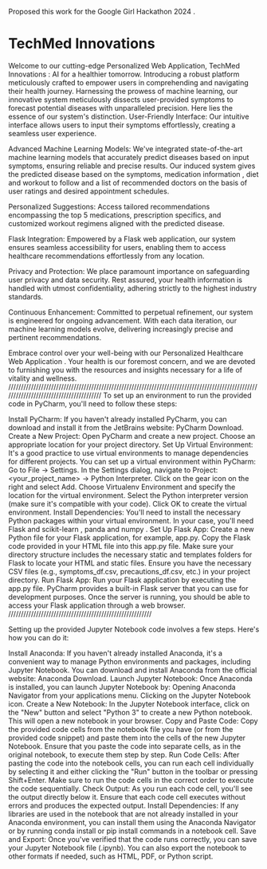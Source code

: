 Proposed this work for the Google Girl Hackathon 2024 . 


# TechMed Innovations
Welcome to our cutting-edge Personalized Web Application, TechMed Innovations : AI for a healthier tomorrow.
Introducing a robust platform meticulously crafted to empower users in comprehending and navigating their health journey. Harnessing the prowess of machine learning, our innovative system meticulously dissects user-provided symptoms to forecast potential diseases with unparalleled precision. Here lies the essence of our system's distinction. 
User-Friendly Interface: Our intuitive interface allows users to input their symptoms effortlessly, creating a seamless user experience.

Advanced Machine Learning Models: We've integrated state-of-the-art machine learning models that accurately predict diseases based on input symptoms, ensuring reliable and precise results.
Our induced system gives the predicted disease based on the symptoms, medication information , diet and workout to follow and a list of recommended doctors on the basis of user ratings and desired appointment schedules. 

Personalized Suggestions: Access tailored recommendations encompassing the top 5 medications, prescription specifics, and customized workout regimens aligned with the predicted disease.

Flask Integration: Empowered by a Flask web application, our system ensures seamless accessibility for users, enabling them to access healthcare recommendations effortlessly from any location.

Privacy and Protection: We place paramount importance on safeguarding user privacy and data security. Rest assured, your health information is handled with utmost confidentiality, adhering strictly to the highest industry standards.

Continuous Enhancement: Committed to perpetual refinement, our system is engineered for ongoing advancement. With each data iteration, our machine learning models evolve, delivering increasingly precise and pertinent recommendations.

Embrace control over your well-being with our Personalized Healthcare Web Application . Your health is our foremost concern, and we are devoted to furnishing you with the resources and insights necessary for a life of vitality and wellness.
////////////////////////////////////////////////////////////////////////////////////////////////////////////////////////////////////////
To set up an environment to run the provided code in PyCharm, you'll need to follow these steps:

Install PyCharm:
If you haven't already installed PyCharm, you can download and install it from the JetBrains website: PyCharm Download.
Create a New Project:
Open PyCharm and create a new project. Choose an appropriate location for your project directory.
Set Up Virtual Environment:
It's a good practice to use virtual environments to manage dependencies for different projects. You can set up a virtual environment within PyCharm:
Go to File -> Settings.
In the Settings dialog, navigate to Project: <your_project_name> -> Python Interpreter.
Click on the gear icon on the right and select Add.
Choose Virtualenv Environment and specify the location for the virtual environment.
Select the Python interpreter version (make sure it's compatible with your code).
Click OK to create the virtual environment.
Install Dependencies:
You'll need to install the necessary Python packages within your virtual environment. In your case, you'll need Flask and scikit-learn , panda and numpy . 
Set Up Flask App:
Create a new Python file for your Flask application, for example, app.py.
Copy the Flask code provided in your HTML file into this app.py file.
Make sure your directory structure includes the necessary static and templates folders for Flask to locate your HTML and static files.
Ensure you have the necessary CSV files (e.g., symptoms_df.csv, precautions_df.csv, etc.) in your project directory.
Run Flask App:
Run your Flask application by executing the app.py file.
PyCharm provides a built-in Flask server that you can use for development purposes.
Once the server is running, you should be able to access your Flask application through a web browser.
/////////////////////////////////////////////////////////

Setting up the provided Jupyter Notebook code involves a few steps. Here's how you can do it:

Install Anaconda:
If you haven't already installed Anaconda, it's a convenient way to manage Python environments and packages, including Jupyter Notebook. You can download and install Anaconda from the official website: Anaconda Download.
Launch Jupyter Notebook:
Once Anaconda is installed, you can launch Jupyter Notebook by:
Opening Anaconda Navigator from your applications menu.
Clicking on the Jupyter Notebook icon.
Create a New Notebook:
In the Jupyter Notebook interface, click on the "New" button and select "Python 3" to create a new Python notebook.
This will open a new notebook in your browser.
Copy and Paste Code:
Copy the provided code cells from the notebook file you have (or from the provided code snippet) and paste them into the cells of the new Jupyter Notebook.
Ensure that you paste the code into separate cells, as in the original notebook, to execute them step by step.
Run Code Cells:
After pasting the code into the notebook cells, you can run each cell individually by selecting it and either clicking the "Run" button in the toolbar or pressing Shift+Enter.
Make sure to run the code cells in the correct order to execute the code sequentially.
Check Output:
As you run each code cell, you'll see the output directly below it.
Ensure that each code cell executes without errors and produces the expected output.
Install Dependencies:
If any libraries are used in the notebook that are not already installed in your Anaconda environment, you can install them using the Anaconda Navigator or by running conda install or pip install commands in a notebook cell.
Save and Export:
Once you've verified that the code runs correctly, you can save your Jupyter Notebook file (.ipynb).
You can also export the notebook to other formats if needed, such as HTML, PDF, or Python script.
